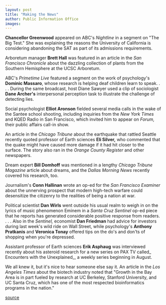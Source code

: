 ```yaml
---
layout: post
title: "Making the News"
author: Public Information Office
images:
---
```


**Chancellor Greenwood** appeared on ABC's _Nightline_ in a segment on "The Big Test." She was explaining the reasons the University of California is considering abandoning the SAT as part of its admissions requirements.

Arboretum manager **Brett Hall** was featured in an article in the _San Francisco Chronicle_ about the dazzling collection of plants from the Southern Hemisphere at the UCSC Arboretum.

ABC's _Primetime Live_ featured a segment on the work of psychology's **Dominic Massaro**, whose research is helping deaf children learn to speak. . . . During the same broadcast, host Diane Sawyer used a clip of sociologist **Dane Archer's** interpersonal perception task to illustrate the challenge of detecting lies.

Social psychologist **Elliot Aronson** fielded several media calls in the wake of the Santee school shooting, including inquiries from the _New York Times_ and KQED Radio in San Francisco, which invited him to appear on _Forum,_ their public affairs call-in show.

An article in the _Chicago Tribune_ about the earthquake that rattled Seattle recently quoted professor of Earth sciences **Eli Silver,** who commented that the quake might have caused more damage if it had hit closer to the surface. The story also ran in the _Orange County Register_ and other newspapers.

Dream expert **Bill Domhoff** was mentioned in a lengthy _Chicago Tribune Magazine_ article about dreams, and the _Dallas Morning News_ recently covered his research, too.

Journalism's **Conn Hallinan** wrote an op-ed for the _San Francisco Examiner_ about the unnerving prospect that modern high-tech warfare could desensitize the citizenry to the realities of being a nation at war.

Political scientist **Dan Wirls** went outside his usual realm to weigh in on the lyrics of music phenomenon Eminem in a _Santa Cruz Sentinel_ op-ed piece that he reports has generated considerable positive response from readers. . . . Also in the _Sentinel,_ economist **Dan Friedman** had advice for investors during last week's wild ride on Wall Street, while psychology's **Anthony Pratkanis** and **Veronica Tonay** offered tips on the do's and don'ts of shopping when you're depressed.  
  
Assistant professor of Earth sciences **Erik Asphaug** was interviewed recently about his asteroid research for a new series on PAX TV called_ Encounters with the Unexplained,_ a weekly series beginning in August.  
  
We all knew it, but it's nice to hear someone else say it. An article in the _Los Angeles Times_ about the biotech industry noted that "Growth in the Bay Area is in part fueled by research at UC Berkeley, Stanford University, and UC Santa Cruz, which has one of the most respected bioinformatics programs in the nation."  
  
  
  
[source](http://www1.ucsc.edu/currents/00-01/03-19/makenews.html "Permalink to makenews")
